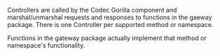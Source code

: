 Controllers are called by the Codec Gorilla component and marshal/unmarshal requests and responses to functions in the gaeway package. There is one Controller per supported method or namespace.

Functions in the gateway package actually implement that method or namespace's functionality.